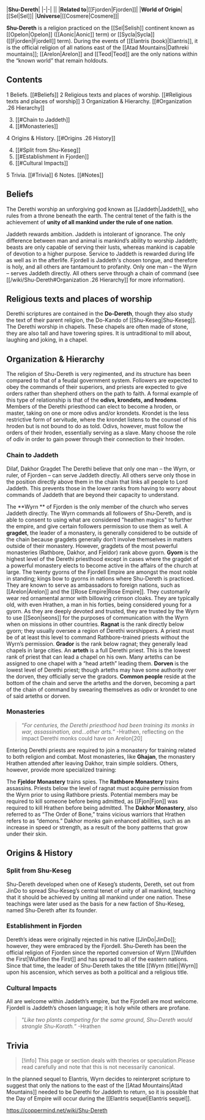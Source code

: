 |**Shu-Dereth**|
|-|-|
||
|**Related to**|[[Fjorden\|Fjorden]]|
|**World of Origin**|[[Sel\|Sel]]|
|**Universe**|[[Cosmere\|Cosmere]]|

**Shu-Dereth** is a religion practiced on the [[Sel\|Selish]] continent known as [[Opelon\|Opelon]] ([[Aonic\|Aonic]] term) or [[Sycla\|Sycla]] ([[Fjorden\|Fjordell]] term). During the events of [[Elantris (book)\|Elantris]], it is the official religion of all nations east of the [[Atad Mountains\|Dathreki mountains]]; [[Arelon\|Arelon]] and [[Teod\|Teod]] are the only nations within the “known world” that remain holdouts. 

## Contents

1 Beliefs. [[#Beliefs]] 
2 Religious texts and places of worship. [[#Religious texts and places of worship]] 
3 Organization & Hierarchy. [[#Organization .26 Hierarchy]] 

3. [[#Chain to Jaddeth]] 
3. [[#Monasteries]] 


4 Origins & History. [[#Origins .26 History]] 

4. [[#Split from Shu-Keseg]] 
4. [[#Establishment in Fjorden]] 
4. [[#Cultural Impacts]] 


5 Trivia. [[#Trivia]] 
6 Notes. [[#Notes]] 


## Beliefs
The Derethi worship an unforgiving god known as [[Jaddeth\|Jaddeth]], who rules from a throne beneath the earth. The central tenet of the faith is the achievement of **unity of all mankind under the rule of one nation**.






Jaddeth rewards ambition.
Jaddeth is intolerant of ignorance.
The only difference between man and animal is mankind’s ability to worship Jaddeth; beasts are only capable of serving their lusts, whereas mankind is capable of devotion to a higher purpose.
Service to Jaddeth is rewarded during life as well as in the afterlife.
Fjordell is Jaddeth's chosen tongue, and therefore is holy, and all others are tantamount to profanity.
Only one man – the Wyrn – serves Jaddeth directly. All others serve through a chain of command (see [[/wiki/Shu-Dereth#Organization .26 Hierarchy]] for more information).
## Religious texts and places of worship
Derethi scriptures are contained in the **Do-Dereth**, though they also study the text of their parent religion, the Do-Kando of [[Shu-Keseg\|Shu-Keseg]].
The Derethi worship in chapels. These chapels are often made of stone, they are also tall and have towering spires. It is untraditional to mill about, laughing and joking, in a chapel.

## Organization & Hierarchy
The religion of Shu-Dereth is very regimented, and its structure has been compared to that of a feudal government system. Followers are expected to obey the commands of their superiors, and priests are expected to give orders rather than shepherd others on the path to faith.
A formal example of this type of relationship is that of the **odivs, krondets, and hrodens**. Members of the Derethi priesthood can elect to become a hroden, or master, taking on one or more odivs and/or krondets. Krondet is the less restrictive form of servitude, where the krondet listens to the counsel of his hroden but is not bound to do as told. Odivs, however, must follow the orders of their hroden, essentially serving as a slave. Many choose the role of odiv in order to gain power through their connection to their hroden.

### Chain to Jaddeth
  Dilaf, Dakhor Gragdet
The Derethi believe that only one man – the Wyrn, or ruler, of Fjorden – can serve Jaddeth directly. All others serve only those in the position directly above them in the chain that links all people to Lord Jaddeth. This prevents those in the lower ranks from having to worry about commands of Jaddeth that are beyond their capacity to understand.

The **Wyrn ** of Fjorden is the only member of the church who serves Jaddeth directly. The Wyrn commands all followers of Shu-Dereth, and is able to consent to using what are considered "heathen magics" to further the empire, and give certain followers permission to use them as well.
A **gragdet**, the leader of a monastery, is generally considered to be outside of the chain because gragdets generally don’t involve themselves in matters outside of their monastery. However, gragdets of the most powerful monasteries (Rathbore, Dakhor, and Fjeldor) rank above gyorn.
**Gyorn** is the highest level of the Derethi priesthood except in cases where the gragdet of a powerful monastery elects to become active in the affairs of the church at large. The twenty gyorns of the Fjordell Empire are amongst the most noble in standing; kings bow to gyorns in nations where Shu-Dereth is practiced. They are known to serve as ambassadors to foreign nations, such as [[Arelon\|Arelon]] and the [[Rose Empire\|Rose Empire]]. They customarily wear red ornamental armor with billowing crimson cloaks. They are typically old, with even Hrathen, a man in his forties, being considered young for a gyorn. As they are deeply devoted and trusted, they are trusted by the Wyrn to use [[Seon\|seons]] for the purposes of communication with the Wyrn when on missions in other countries.
**Ragnat** is the rank directly below gyorn; they usually oversee a region of Derethi worshippers. A priest must be of at least this level to command Rathbore-trained priests without the Wyrn’s permission.
**Grador** is the rank below ragnat; they generally lead chapels in large cities.
An **arteth** is a full Derethi priest. This is the lowest rank of priest that can lead a chapel on his own. Many arteths can be assigned to one chapel with a “head arteth” leading them.
**Dorven** is the lowest level of Derethi priest; though arteths may have some authority over the dorven, they officially serve the gradors.
**Common people** reside at the bottom of the chain and serve the arteths and the dorven, becoming a part of the chain of command by swearing themselves as odiv or krondet to one of said arteths or dorven.
### Monasteries
>“*For centuries, the Derethi priesthood had been training its monks in war, assassination, and…other arts.*”
\-Hrathen, reflecting on the impact Derethi monks could have on Arelon[20]


Entering Derethi priests are required to join a monastery for training related to both religion and combat. Most monasteries, like **Ghajan**, the monastery Hrathen attended after leaving Dakhor, train simple soldiers. Others, however, provide more specialized training:

The **Fjeldor Monastery** trains spies.
The **Rathbore Monastery** trains assassins. 
Priests below the level of ragnat must acquire permission from the Wyrn prior to using Rathbore priests.
Potential members may be required to kill someone before being admitted, as [[Fjon\|Fjon]] was required to kill Hrathen before being admitted.
The **Dakhor Monastery**, also referred to as “The Order of Bone,” trains vicious warriors that Hrathen refers to as “demons.” Dakhor monks gain enhanced abilities, such as an increase in speed or strength, as a result of the bony patterns that grow under their skin.

## Origins & History
### Split from Shu-Keseg
Shu-Dereth developed when one of Keseg’s students, Dereth, set out from JinDo to spread Shu-Keseg’s central tenet of unity of all mankind, teaching that it should be achieved by uniting all mankind under one nation. These teachings were later used as the basis for a new faction of Shu-Keseg, named Shu-Dereth after its founder.

### Establishment in Fjorden
Dereth’s ideas were originally rejected in his native [[JinDo\|JinDo]]; however, they were embraced by the Fjordell. Shu-Dereth has been the official religion of Fjorden since the reported conversion of Wyrn [[Wulfden the First\|Wulfden the First]] and has spread to all of the eastern nations. Since that time, the leader of Shu-Dereth takes the title [[Wyrn (title)\|Wyrn]] upon his ascension, which serves as both a political and a religious title.

### Cultural Impacts

All are welcome within Jaddeth’s empire, but the Fjordell are most welcome.
Fjordell is Jaddeth’s chosen language; it is holy while others are profane.
>“*Like two plants competing for the same ground, Shu-Dereth would strangle Shu-Korath.*”
\-Hrathen



## Trivia
> [!info] This page or section deals with theories or speculation.Please read carefully and note that this is not necessarily canonical.

In the planned sequel to Elantris, Wyrn decides to reinterpret scripture to suggest that only the nations to the east of the [[Atad Mountains\|Atad Mountains]] needed to be Derethi for Jaddeth to return, so it is possible that the Day of Empire will occur during the [[Elantris sequel\|Elantris sequel]].


https://coppermind.net/wiki/Shu-Dereth